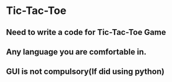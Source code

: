 # Tic-Tac-Toe

## Need to write a code for Tic-Tac-Toe Game
## Any language you are comfortable in.
## GUI is not compulsory(If did using python)
